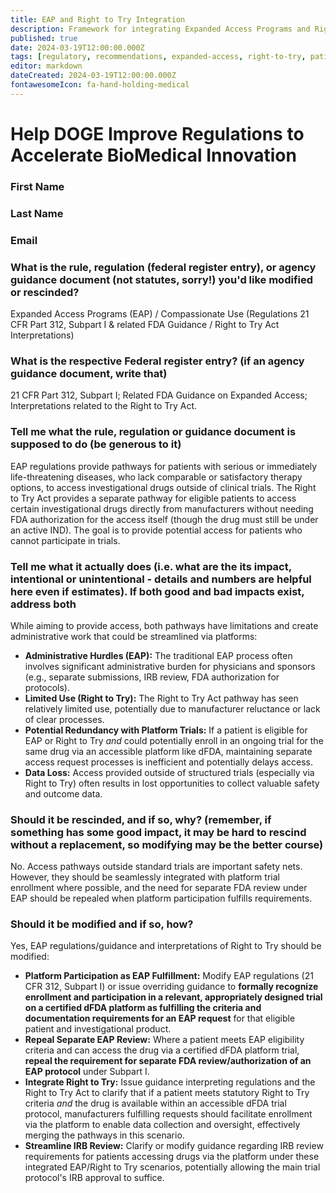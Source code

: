 ```yaml
---
title: EAP and Right to Try Integration
description: Framework for integrating Expanded Access Programs and Right to Try with dFDA platform capabilities
published: true
date: 2024-03-19T12:00:00.000Z
tags: [regulatory, recommendations, expanded-access, right-to-try, patient-access]
editor: markdown
dateCreated: 2024-03-19T12:00:00.000Z
fontawesomeIcon: fa-hand-holding-medical
---
```


# Help DOGE Improve Regulations to Accelerate BioMedical Innovation

### First Name

### Last Name

### Email

### What is the rule, regulation (federal register entry), or agency guidance document (not statutes, sorry!) you'd like modified or rescinded?

Expanded Access Programs (EAP) / Compassionate Use (Regulations 21 CFR Part 312, Subpart I & related FDA Guidance / Right to Try Act Interpretations)

### What is the respective Federal register entry? (if an agency guidance document, write that)

21 CFR Part 312, Subpart I; Related FDA Guidance on Expanded Access; Interpretations related to the Right to Try Act.

### Tell me what the rule, regulation or guidance document is supposed to do (be generous to it)

EAP regulations provide pathways for patients with serious or immediately life-threatening diseases, who lack comparable or satisfactory therapy options, to access investigational drugs outside of clinical trials. The Right to Try Act provides a separate pathway for eligible patients to access certain investigational drugs directly from manufacturers without needing FDA authorization for the access itself (though the drug must still be under an active IND). The goal is to provide potential access for patients who cannot participate in trials.

### Tell me what it actually does (i.e. what are the its impact, intentional or unintentional - details and numbers are helpful here even if estimates). If both good and bad impacts exist, address both

While aiming to provide access, both pathways have limitations and create administrative work that could be streamlined via platforms:

* **Administrative Hurdles (EAP):** The traditional EAP process often involves significant administrative burden for physicians and sponsors (e.g., separate submissions, IRB review, FDA authorization for protocols).
* **Limited Use (Right to Try):** The Right to Try Act pathway has seen relatively limited use, potentially due to manufacturer reluctance or lack of clear processes.
* **Potential Redundancy with Platform Trials:** If a patient is eligible for EAP or Right to Try *and* could potentially enroll in an ongoing trial for the same drug via an accessible platform like dFDA, maintaining separate access request processes is inefficient and potentially delays access.
* **Data Loss:** Access provided outside of structured trials (especially via Right to Try) often results in lost opportunities to collect valuable safety and outcome data.

### Should it be rescinded, and if so, why? (remember, if something has some good impact, it may be hard to rescind without a replacement, so modifying may be the better course)

No. Access pathways outside standard trials are important safety nets. However, they should be seamlessly integrated with platform trial enrollment where possible, and the need for separate FDA review under EAP should be repealed when platform participation fulfills requirements.

### Should it be modified and if so, how?

Yes, EAP regulations/guidance and interpretations of Right to Try should be modified:

* **Platform Participation as EAP Fulfillment:** Modify EAP regulations (21 CFR 312, Subpart I) or issue overriding guidance to **formally recognize enrollment and participation in a relevant, appropriately designed trial on a certified dFDA platform as fulfilling the criteria and documentation requirements for an EAP request** for that eligible patient and investigational product.
* **Repeal Separate EAP Review:** Where a patient meets EAP eligibility criteria and can access the drug via a certified dFDA platform trial, **repeal the requirement for separate FDA review/authorization of an EAP protocol** under Subpart I.
* **Integrate Right to Try:** Issue guidance interpreting regulations and the Right to Try Act to clarify that if a patient meets statutory Right to Try criteria *and* the drug is available within an accessible dFDA trial protocol, manufacturers fulfilling requests should facilitate enrollment via the platform to enable data collection and oversight, effectively merging the pathways in this scenario.
* **Streamline IRB Review:** Clarify or modify guidance regarding IRB review requirements for patients accessing drugs via the platform under these integrated EAP/Right to Try scenarios, potentially allowing the main trial protocol's IRB approval to suffice.
